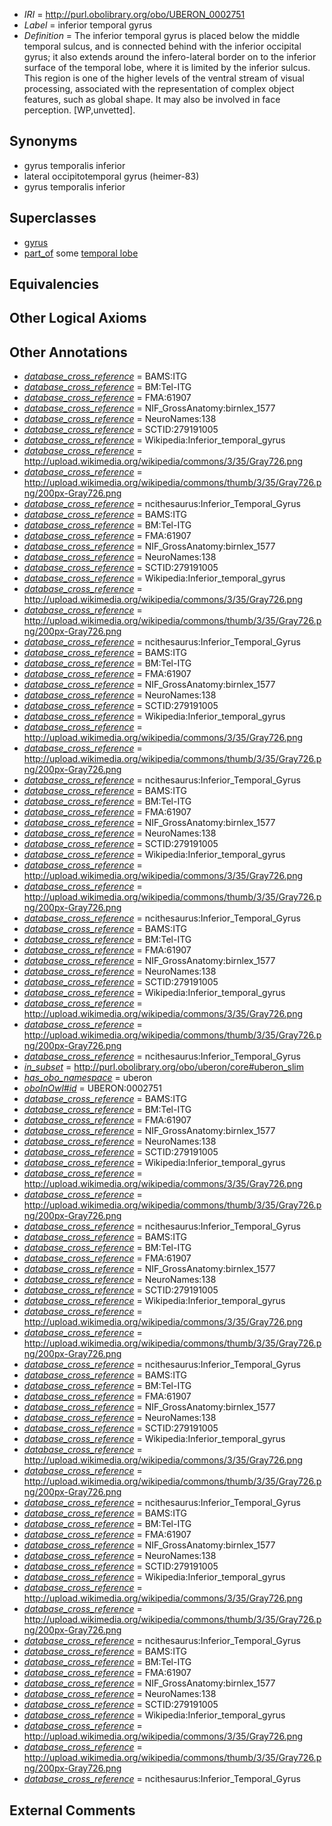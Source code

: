  * *IRI* = http://purl.obolibrary.org/obo/UBERON_0002751
 * *Label* = inferior temporal gyrus
 * *Definition* = The inferior temporal gyrus is placed below the middle temporal sulcus, and is connected behind with the inferior occipital gyrus; it also extends around the infero-lateral border on to the inferior surface of the temporal lobe, where it is limited by the inferior sulcus. This region is one of the higher levels of the ventral stream of visual processing, associated with the representation of complex object features, such as global shape. It may also be involved in face perception. [WP,unvetted].

## Synonyms

 * gyrus temporalis inferior
 * lateral occipitotemporal gyrus (heimer-83)
 * gyrus temporalis inferior

## Superclasses

 * [gyrus](../../UBERON/00/UBERON_0000200.md)
 * [part_of](../../BFO/50/BFO_0000050.md) some [temporal lobe](../../UBERON/71/UBERON_0001871.md)

## Equivalencies


## Other Logical Axioms


## Other Annotations

 * *[database_cross_reference](../../ef/oboInOwl#hasDbXref.md)* = BAMS:ITG
 * *[database_cross_reference](../../ef/oboInOwl#hasDbXref.md)* = BM:Tel-ITG
 * *[database_cross_reference](../../ef/oboInOwl#hasDbXref.md)* = FMA:61907
 * *[database_cross_reference](../../ef/oboInOwl#hasDbXref.md)* = NIF_GrossAnatomy:birnlex_1577
 * *[database_cross_reference](../../ef/oboInOwl#hasDbXref.md)* = NeuroNames:138
 * *[database_cross_reference](../../ef/oboInOwl#hasDbXref.md)* = SCTID:279191005
 * *[database_cross_reference](../../ef/oboInOwl#hasDbXref.md)* = Wikipedia:Inferior_temporal_gyrus
 * *[database_cross_reference](../../ef/oboInOwl#hasDbXref.md)* = http://upload.wikimedia.org/wikipedia/commons/3/35/Gray726.png
 * *[database_cross_reference](../../ef/oboInOwl#hasDbXref.md)* = http://upload.wikimedia.org/wikipedia/commons/thumb/3/35/Gray726.png/200px-Gray726.png
 * *[database_cross_reference](../../ef/oboInOwl#hasDbXref.md)* = ncithesaurus:Inferior_Temporal_Gyrus
 * *[database_cross_reference](../../ef/oboInOwl#hasDbXref.md)* = BAMS:ITG
 * *[database_cross_reference](../../ef/oboInOwl#hasDbXref.md)* = BM:Tel-ITG
 * *[database_cross_reference](../../ef/oboInOwl#hasDbXref.md)* = FMA:61907
 * *[database_cross_reference](../../ef/oboInOwl#hasDbXref.md)* = NIF_GrossAnatomy:birnlex_1577
 * *[database_cross_reference](../../ef/oboInOwl#hasDbXref.md)* = NeuroNames:138
 * *[database_cross_reference](../../ef/oboInOwl#hasDbXref.md)* = SCTID:279191005
 * *[database_cross_reference](../../ef/oboInOwl#hasDbXref.md)* = Wikipedia:Inferior_temporal_gyrus
 * *[database_cross_reference](../../ef/oboInOwl#hasDbXref.md)* = http://upload.wikimedia.org/wikipedia/commons/3/35/Gray726.png
 * *[database_cross_reference](../../ef/oboInOwl#hasDbXref.md)* = http://upload.wikimedia.org/wikipedia/commons/thumb/3/35/Gray726.png/200px-Gray726.png
 * *[database_cross_reference](../../ef/oboInOwl#hasDbXref.md)* = ncithesaurus:Inferior_Temporal_Gyrus
 * *[database_cross_reference](../../ef/oboInOwl#hasDbXref.md)* = BAMS:ITG
 * *[database_cross_reference](../../ef/oboInOwl#hasDbXref.md)* = BM:Tel-ITG
 * *[database_cross_reference](../../ef/oboInOwl#hasDbXref.md)* = FMA:61907
 * *[database_cross_reference](../../ef/oboInOwl#hasDbXref.md)* = NIF_GrossAnatomy:birnlex_1577
 * *[database_cross_reference](../../ef/oboInOwl#hasDbXref.md)* = NeuroNames:138
 * *[database_cross_reference](../../ef/oboInOwl#hasDbXref.md)* = SCTID:279191005
 * *[database_cross_reference](../../ef/oboInOwl#hasDbXref.md)* = Wikipedia:Inferior_temporal_gyrus
 * *[database_cross_reference](../../ef/oboInOwl#hasDbXref.md)* = http://upload.wikimedia.org/wikipedia/commons/3/35/Gray726.png
 * *[database_cross_reference](../../ef/oboInOwl#hasDbXref.md)* = http://upload.wikimedia.org/wikipedia/commons/thumb/3/35/Gray726.png/200px-Gray726.png
 * *[database_cross_reference](../../ef/oboInOwl#hasDbXref.md)* = ncithesaurus:Inferior_Temporal_Gyrus
 * *[database_cross_reference](../../ef/oboInOwl#hasDbXref.md)* = BAMS:ITG
 * *[database_cross_reference](../../ef/oboInOwl#hasDbXref.md)* = BM:Tel-ITG
 * *[database_cross_reference](../../ef/oboInOwl#hasDbXref.md)* = FMA:61907
 * *[database_cross_reference](../../ef/oboInOwl#hasDbXref.md)* = NIF_GrossAnatomy:birnlex_1577
 * *[database_cross_reference](../../ef/oboInOwl#hasDbXref.md)* = NeuroNames:138
 * *[database_cross_reference](../../ef/oboInOwl#hasDbXref.md)* = SCTID:279191005
 * *[database_cross_reference](../../ef/oboInOwl#hasDbXref.md)* = Wikipedia:Inferior_temporal_gyrus
 * *[database_cross_reference](../../ef/oboInOwl#hasDbXref.md)* = http://upload.wikimedia.org/wikipedia/commons/3/35/Gray726.png
 * *[database_cross_reference](../../ef/oboInOwl#hasDbXref.md)* = http://upload.wikimedia.org/wikipedia/commons/thumb/3/35/Gray726.png/200px-Gray726.png
 * *[database_cross_reference](../../ef/oboInOwl#hasDbXref.md)* = ncithesaurus:Inferior_Temporal_Gyrus
 * *[database_cross_reference](../../ef/oboInOwl#hasDbXref.md)* = BAMS:ITG
 * *[database_cross_reference](../../ef/oboInOwl#hasDbXref.md)* = BM:Tel-ITG
 * *[database_cross_reference](../../ef/oboInOwl#hasDbXref.md)* = FMA:61907
 * *[database_cross_reference](../../ef/oboInOwl#hasDbXref.md)* = NIF_GrossAnatomy:birnlex_1577
 * *[database_cross_reference](../../ef/oboInOwl#hasDbXref.md)* = NeuroNames:138
 * *[database_cross_reference](../../ef/oboInOwl#hasDbXref.md)* = SCTID:279191005
 * *[database_cross_reference](../../ef/oboInOwl#hasDbXref.md)* = Wikipedia:Inferior_temporal_gyrus
 * *[database_cross_reference](../../ef/oboInOwl#hasDbXref.md)* = http://upload.wikimedia.org/wikipedia/commons/3/35/Gray726.png
 * *[database_cross_reference](../../ef/oboInOwl#hasDbXref.md)* = http://upload.wikimedia.org/wikipedia/commons/thumb/3/35/Gray726.png/200px-Gray726.png
 * *[database_cross_reference](../../ef/oboInOwl#hasDbXref.md)* = ncithesaurus:Inferior_Temporal_Gyrus
 * *[in_subset](../../et/oboInOwl#inSubset.md)* = http://purl.obolibrary.org/obo/uberon/core#uberon_slim
 * *[has_obo_namespace](../../ce/oboInOwl#hasOBONamespace.md)* = uberon
 * *[oboInOwl#id](../../id/oboInOwl#id.md)* = UBERON:0002751
 * *[database_cross_reference](../../ef/oboInOwl#hasDbXref.md)* = BAMS:ITG
 * *[database_cross_reference](../../ef/oboInOwl#hasDbXref.md)* = BM:Tel-ITG
 * *[database_cross_reference](../../ef/oboInOwl#hasDbXref.md)* = FMA:61907
 * *[database_cross_reference](../../ef/oboInOwl#hasDbXref.md)* = NIF_GrossAnatomy:birnlex_1577
 * *[database_cross_reference](../../ef/oboInOwl#hasDbXref.md)* = NeuroNames:138
 * *[database_cross_reference](../../ef/oboInOwl#hasDbXref.md)* = SCTID:279191005
 * *[database_cross_reference](../../ef/oboInOwl#hasDbXref.md)* = Wikipedia:Inferior_temporal_gyrus
 * *[database_cross_reference](../../ef/oboInOwl#hasDbXref.md)* = http://upload.wikimedia.org/wikipedia/commons/3/35/Gray726.png
 * *[database_cross_reference](../../ef/oboInOwl#hasDbXref.md)* = http://upload.wikimedia.org/wikipedia/commons/thumb/3/35/Gray726.png/200px-Gray726.png
 * *[database_cross_reference](../../ef/oboInOwl#hasDbXref.md)* = ncithesaurus:Inferior_Temporal_Gyrus
 * *[database_cross_reference](../../ef/oboInOwl#hasDbXref.md)* = BAMS:ITG
 * *[database_cross_reference](../../ef/oboInOwl#hasDbXref.md)* = BM:Tel-ITG
 * *[database_cross_reference](../../ef/oboInOwl#hasDbXref.md)* = FMA:61907
 * *[database_cross_reference](../../ef/oboInOwl#hasDbXref.md)* = NIF_GrossAnatomy:birnlex_1577
 * *[database_cross_reference](../../ef/oboInOwl#hasDbXref.md)* = NeuroNames:138
 * *[database_cross_reference](../../ef/oboInOwl#hasDbXref.md)* = SCTID:279191005
 * *[database_cross_reference](../../ef/oboInOwl#hasDbXref.md)* = Wikipedia:Inferior_temporal_gyrus
 * *[database_cross_reference](../../ef/oboInOwl#hasDbXref.md)* = http://upload.wikimedia.org/wikipedia/commons/3/35/Gray726.png
 * *[database_cross_reference](../../ef/oboInOwl#hasDbXref.md)* = http://upload.wikimedia.org/wikipedia/commons/thumb/3/35/Gray726.png/200px-Gray726.png
 * *[database_cross_reference](../../ef/oboInOwl#hasDbXref.md)* = ncithesaurus:Inferior_Temporal_Gyrus
 * *[database_cross_reference](../../ef/oboInOwl#hasDbXref.md)* = BAMS:ITG
 * *[database_cross_reference](../../ef/oboInOwl#hasDbXref.md)* = BM:Tel-ITG
 * *[database_cross_reference](../../ef/oboInOwl#hasDbXref.md)* = FMA:61907
 * *[database_cross_reference](../../ef/oboInOwl#hasDbXref.md)* = NIF_GrossAnatomy:birnlex_1577
 * *[database_cross_reference](../../ef/oboInOwl#hasDbXref.md)* = NeuroNames:138
 * *[database_cross_reference](../../ef/oboInOwl#hasDbXref.md)* = SCTID:279191005
 * *[database_cross_reference](../../ef/oboInOwl#hasDbXref.md)* = Wikipedia:Inferior_temporal_gyrus
 * *[database_cross_reference](../../ef/oboInOwl#hasDbXref.md)* = http://upload.wikimedia.org/wikipedia/commons/3/35/Gray726.png
 * *[database_cross_reference](../../ef/oboInOwl#hasDbXref.md)* = http://upload.wikimedia.org/wikipedia/commons/thumb/3/35/Gray726.png/200px-Gray726.png
 * *[database_cross_reference](../../ef/oboInOwl#hasDbXref.md)* = ncithesaurus:Inferior_Temporal_Gyrus
 * *[database_cross_reference](../../ef/oboInOwl#hasDbXref.md)* = BAMS:ITG
 * *[database_cross_reference](../../ef/oboInOwl#hasDbXref.md)* = BM:Tel-ITG
 * *[database_cross_reference](../../ef/oboInOwl#hasDbXref.md)* = FMA:61907
 * *[database_cross_reference](../../ef/oboInOwl#hasDbXref.md)* = NIF_GrossAnatomy:birnlex_1577
 * *[database_cross_reference](../../ef/oboInOwl#hasDbXref.md)* = NeuroNames:138
 * *[database_cross_reference](../../ef/oboInOwl#hasDbXref.md)* = SCTID:279191005
 * *[database_cross_reference](../../ef/oboInOwl#hasDbXref.md)* = Wikipedia:Inferior_temporal_gyrus
 * *[database_cross_reference](../../ef/oboInOwl#hasDbXref.md)* = http://upload.wikimedia.org/wikipedia/commons/3/35/Gray726.png
 * *[database_cross_reference](../../ef/oboInOwl#hasDbXref.md)* = http://upload.wikimedia.org/wikipedia/commons/thumb/3/35/Gray726.png/200px-Gray726.png
 * *[database_cross_reference](../../ef/oboInOwl#hasDbXref.md)* = ncithesaurus:Inferior_Temporal_Gyrus
 * *[database_cross_reference](../../ef/oboInOwl#hasDbXref.md)* = BAMS:ITG
 * *[database_cross_reference](../../ef/oboInOwl#hasDbXref.md)* = BM:Tel-ITG
 * *[database_cross_reference](../../ef/oboInOwl#hasDbXref.md)* = FMA:61907
 * *[database_cross_reference](../../ef/oboInOwl#hasDbXref.md)* = NIF_GrossAnatomy:birnlex_1577
 * *[database_cross_reference](../../ef/oboInOwl#hasDbXref.md)* = NeuroNames:138
 * *[database_cross_reference](../../ef/oboInOwl#hasDbXref.md)* = SCTID:279191005
 * *[database_cross_reference](../../ef/oboInOwl#hasDbXref.md)* = Wikipedia:Inferior_temporal_gyrus
 * *[database_cross_reference](../../ef/oboInOwl#hasDbXref.md)* = http://upload.wikimedia.org/wikipedia/commons/3/35/Gray726.png
 * *[database_cross_reference](../../ef/oboInOwl#hasDbXref.md)* = http://upload.wikimedia.org/wikipedia/commons/thumb/3/35/Gray726.png/200px-Gray726.png
 * *[database_cross_reference](../../ef/oboInOwl#hasDbXref.md)* = ncithesaurus:Inferior_Temporal_Gyrus

## External Comments

